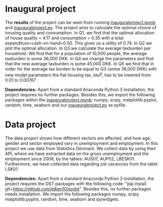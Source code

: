 # Inaugural project

The **results** of the project can be seen from running [inauguralproject.ipynb](inauguralproject.ipynb) and [inauguralproject.py](inauguralproject.py). The project aims to calculate the optimal choice of housing quality and consumption. In Q1, we find that the optimal allocation of house quality = 4.17 and consumption = 0.35 with a total expenditure=cash-on-hand=0.50. This gives us a utility of 0.74. In Q2 we plot the optimal allocation. In Q3 we calculate the average taxburden per household. We find that for a population of 10,000 people, the average taxburden is some 36,000 DKK. In Q4 we change the parameters and find that the new average taxburden is some 45,000 DKK. In Q5 we find that in order for the average tax burden to be equal to Q3 (some 36,000 DKK) with new model parameters the flat housing tax, $tau^g$, has to be lowered from 0.01 to 0.00767

**Dependencies:** Apart from a standard Anaconda Python 3 installation, the project requires no further packages. Besides this, we import the following packages within the [inauguralproject.ipynb](inauguralproject.ipynb); numpy, scipy, matplotlib.pyplot, random, time, seaborn and our [inauguralproject.py](inauguralproject.py) as pyfile.

# Data project
The data project shows how different sectors are affected, and how age, gender and sector employed vary in unemployment and employment. In this project we use data from Statistics Denmark. We collect data by using their API, where we have extracted data on the gross unemployment and the employment since 2008, by the tables: AUS07, AUP02, LBESK01. Furthermore, we have collected data regarding job vacancies from the table LSK01. 

**Dependencies:** Apart from a standard Anaconda Python 3 installation, the project requires the DST packages with the following code: "pip install git+https://github.com/elben10/pydst". Besides this, no further packages needs installation. We import the following packages numpy, scipy, matplotlib.pyplot, random, time, seaborn and ipywidgets. 
